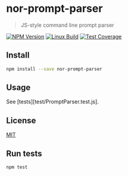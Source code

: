 # nor-prompt-parser

> JS-style command line prompt parser

[![NPM Version][npm-image]][npm-url]
[![Linux Build][travis-image]][travis-url]
[![Test Coverage][coveralls-image]][coveralls-url]

## Install

```bash
npm install --save nor-prompt-parser
```

## Usage

See [tests][test/PromptParser.test.js].

## License

[MIT](LICENSE)

## Run tests

```bash
npm test
```

[npm-image]: https://img.shields.io/npm/v/nor-prompt-parser.svg
[npm-url]: https://npmjs.org/package/nor-prompt-parser
[travis-image]: https://img.shields.io/travis/sendanor/nor-prompt-parser/master.svg
[travis-url]: https://travis-ci.org/sendanor/nor-prompt-parser
[coveralls-image]: https://img.shields.io/coveralls/sendanor/nor-prompt-parser/master.svg
[coveralls-url]: https://coveralls.io/r/sendanor/nor-prompt-parser?branch=master
